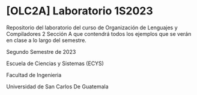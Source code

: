 # [OLC2A] Laboratorio 1S2023
Repositorio del laboratorio del curso de Organización de Lenguajes y Compiladores 2 Sección A que contendrá todos los ejemplos que se verán en clase a lo largo del semestre. 

Segundo Semestre de 2023  

Escuela de Ciencias y Sistemas (ECYS)

Facultad de Ingenieria 

Universidad de San Carlos De Guatemala
